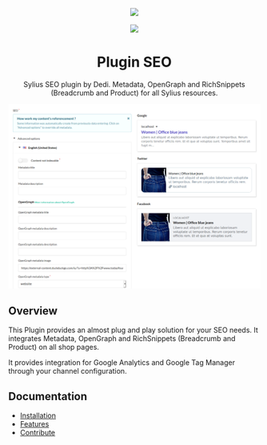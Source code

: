 <p align="center">
    <a href="https://sylius.com" target="_blank">
        <img src="https://demo.sylius.com/assets/shop/img/logo.png" />
    </a>
</p>

<p align="center">
    <a href="https://www.dedi-agency.com" target="_blank">
        <img src="https://www.dedi-agency.com/wp-content/uploads/2014/05/Dedi_logo_HD.png" />
    </a>
</p>

<h1 align="center">Plugin SEO</h1>

<p align="center">Sylius SEO plugin by Dedi. Metadata, OpenGraph and RichSnippets (Breadcrumb and Product) for all Sylius resources.</p>

![docs/data/seo_plugin_example.png](doc/data/seo_plugin_example.png)

## Overview

This Plugin provides an almost plug and play solution for your SEO needs. It integrates Metadata, OpenGraph and RichSnippets (Breadcrumb and Product) on all shop pages.

It provides integration for Google Analytics and Google Tag Manager through your channel configuration. 

## Documentation

- [Installation](doc/INSTALL.md)
- [Features](doc/FEATURES.md)
- [Contribute](doc/CONTRIBUTE.md)
